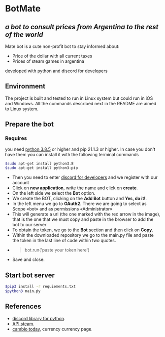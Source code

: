 # BotMate
## _a bot to consult prices from Argentina to the rest of the world_

Mate bot is a cute non-profit bot to stay informed about:

- Price of the dollar with all current taxes
- Prices of steam games in argentina 

developed with python and discord for developers

## Environment
The project is built and tested to run in Linux system but could run in iOS and Windows.
All the commands described next in the README are aimed to Linux system.

## Prepare the bot
### Requires
you need [python 3.8.5](https://www.python.org/downloads/) or higher and pip 21.1.3 or higher. In case you don't have them you can install it with the following terminal commands
```sh
$sudo apt-get install python3.8
$sudo apt-get install python3-pip
```
- Then you need to enter [discord for developers](https://discord.com/developers/applications) and we register with our account
- Click on **new application**, write the name and click on **create**.
- On the left side we select the **Bot** option.
- We create the BOT, clicking on the **Add Bot** button and **Yes, do it!**.
- In the left menu we go to **OAuth2**. There we are going to select as Scope «bot» and as permissions «Administrator»
- This will generate a url (the one marked with the red arrow in the image), that is the one that we must copy and paste in the browser to add the bot to our server
- To obtain the token, we go to the **Bot** section and then click on **Copy**.
- Within the downloaded repository we go to the main.py file and paste the token in the last line of code within two quotes.
- > bot.run('paste your token here')
- Save and close.

## Start bot server
```sh
$pip3 install -r requiements.txt
$python3 main.ṕy
```

## References
- [discord library for python](https://pypi.org/project/discord.py/).
- [API steam](http://api.steampowered.com/ISteamApps/GetAppList/v0002/?key=STEAMKEY&format=json).
- [cambio today](https://cambio.today/), currency currency page.

